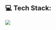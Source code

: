 <!-- ## 💫 About Me:
🌱 I’m currently learning Django
<br>
👀 I’m interested in movies, music, animanga and videogames
<br>
⚡ Fun fact: I would like to learn Sonic Pi -->

## 💻 Tech Stack:
<p>
  <a href="https://skillicons.dev">
    <img src="https://skillicons.dev/icons?i=py,flask,mongodb,mysql,git,github" />
  </a>
</p>
